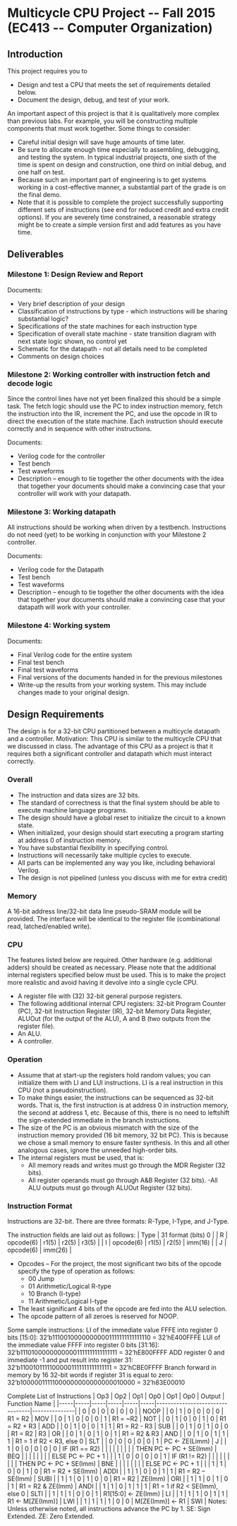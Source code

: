 # Multicycle CPU Project -- Fall 2015 (EC413 -- Computer Organization)
## Introduction
This project requires you to
  - Design and test a CPU that meets the set of requirements detailed below.
  - Document the design, debug, and test of your work.

An important aspect of this project is that it is qualitatively more complex than previous labs. For example, you will be constructing multiple components that must work together. Some things to consider:
  - Careful initial design will save huge amounts of time later.
  - Be sure to allocate enough time especially to assembling, debugging, and testing the system. In typical industrial projects, one sixth of the time is spent on design and construction, one third on initial debug, and one half on test.
  - Because such an important part of engineering is to get systems working in a cost-effective manner, a substantial part of the grade is on the final demo.
  - Note that it is possible to complete the project successfully supporting different sets of instructions (see end for reduced credit and extra credit options). If you are severely time constrained, a reasonable strategy might be to create a simple version first and add features as you have time.

## Deliverables
### Milestone 1: Design Review and Report
Documents:
  - Very brief description of your design
  - Classification of instructions by type - which instructions will be sharing substantial logic?
  - Specifications of the state machines for each instruction type
  - Specification of overall state machine - state transition diagram with next state logic shown, no control yet
  - Schematic for the datapath - not all details need to be completed
  - Comments on design choices

### Milestone 2: Working controller with instruction fetch and decode logic
Since the control lines have not yet been finalized this should be a simple task. The fetch logic should use the PC to index instruction memory, fetch the instruction into the IR, increment the PC, and use the opcode in IR to direct the execution of the state machine. Each instruction should execute correctly and in sequence with other instructions.

Documents:
  - Verilog code for the controller
  - Test bench
  - Test waveforms
  - Description – enough to tie together the other documents with the idea that together your documents should make a convincing case that your controller will work with your datapath.

### Milestone 3: Working datapath
All instructions should be working when driven by a testbench. Instructions do not need (yet) to be working in conjunction with your Milestone 2 controller.

Documents:
  - Verilog code for the Datapath
  - Test bench
  - Test waveforms
  - Description – enough to tie together the other documents with the idea that together your documents should make a convincing case that your datapath will work with your controller.

### Milestone 4: Working system

Documents:
  - Final Verilog code for the entire system
  - Final test bench
  - Final test waveforms
  - Final versions of the documents handed in for the previous milestones
  - Write-up the results from your working system. This may include changes made to your original design.

## Design Requirements
The design is for a 32-bit CPU partitioned between a multicycle datapath and a controller.
Motivation: This CPU is similar to the multicycle CPU that we discussed in class. The advantage of this CPU as a project is that it requires both a significant controller and datapath which must interact correctly.
### Overall
  - The instruction and data sizes are 32 bits.
  - The standard of correctness is that the final system should be able to execute machine language programs.
  - The design should have a global reset to initialize the circuit to a known state.
  - When initialized, your design should start executing a program starting at address 0 of instruction memory.
  - You have substantial flexibility in specifying control.
  - Instructions will necessarily take multiple cycles to execute.
  - All parts can be implemented any way you like, including behavioral Verilog.
  - The design is not pipelined (unless you discuss with me for extra credit)
### Memory
A 16-bit address line/32-bit data line pseudo-SRAM module will be provided. The interface will be identical to the register file (combinational read, latched/enabled write).
### CPU
The features listed below are required. Other hardware (e.g. additional adders) should be created as necessary. Please note that the additional internal registers specified below must be used. This is to make the project more realistic and avoid having it devolve into a single cycle CPU.
  - A register file with (32) 32-bit general purpose registers.
  - The following additional internal CPU registers: 32-bit Program Counter (PC), 32-bit Instruction Register (IR), 32-bit Memory Data Register, ALUOut (for the output of the ALU), A and B (two outputs from the register file).
  - An ALU.
  - A controller.
### Operation
  - Assume that at start-up the registers hold random values; you can initialize them with LI and LUI instructions. LI is a real instruction in this CPU (not a pseudoinstruction).
  - To make things easier, the instructions can be sequenced as 32-bit words. That is, the first instruction is at address 0 in instruction memory, the second at address 1, etc. Because of this, there is no need to leftshift the sign-extended immediate in the branch instructions.
  - The size of the PC is an obvious mismatch with the size of the instruction memory provided (16 bit memory, 32 bit PC). This is because we chose a small memory to ensure faster synthesis. In this and all other analogous cases, ignore the unneeded high-order bits.
  - The internal registers must be used, that is:
    - All memory reads and writes must go through the MDR Register (32 bits).
    - All register operands must go through A&B Register (32 bits).
    -All ALU outputs must go through ALUOut Register (32 bits).
### Instruction Format
Instructions are 32-bit. There are three formats: R-Type, I-Type, and J-Type.

The instruction fields are laid out as follows:
    | Type | 31          format (bits)         0 |
    |  R   | opcode(6) | r1(5) | r2(5) | r3(5)   |
    |  I   | opcode(6) | r1(5) | r2(5) | imm(16) |
    |  J   | opcode(6) | imm(26)                 |
    
  - Opcodes – For the project, the most significant two bits of the opcode specify the type of operation as follows:
    - 00 Jump
    - 01 Arithmetic/Logical R-type
    - 10 Branch (I-type)
    - 11 Arithmetic/Logical I-type
  - The least significant 4 bits of the opcode are fed into the ALU selection.
  - The opcode pattern of all zeroes is reserved for NOOP.
  
Some sample instructions:
LI of the immediate value FFFE into register 0 bits [15:0]:
32’b11100100000000001111111111111110 = 32’hE400FFFE
LUI of the immediate value FFFF into register 0 bits [31:16]:
32’b11101000000000001111111111111111 = 32’hE800FFFF
ADD register 0 and immediate -1 and put result into register 31:
32’b11001011111000001111111111111111 = 32’hCBE0FFFF
Branch forward in memory by 16 32-bit words if register 31 is equal to zero:
32’b10000011111000000000000000010000 = 32’h83E00010

Complete List of Instructions
    | Op3 | Op2 | Op1 | Op0 | Op1 | Op0 |              Output             | Function Name |
    |-----|-----|-----|-----|-----|-----|---------------------------------|---------------|
    |  0  |  0  |  0  |  0  |  0  |  0  |                                 |  NOOP         |
    |  0  |  1  |  0  |  0  |  0  |  0  |  R1 = R2                        |  MOV          |
    |  0  |  1  |  0  |  0  |  0  |  1  |  R1 = ~R2                       |  NOT          |
    |  0  |  1  |  0  |  0  |  1  |  0  |  R1 = R2 + R3                   |  ADD          |
    |  0  |  1  |  0  |  0  |  1  |  1  |  R1 = R2 - R3                   |  SUB          |
    |  0  |  1  |  0  |  1  |  0  |  0  |  R1 = R2 | R3                   |  OR           |
    |  0  |  1  |  0  |  1  |  0  |  1  |  R1 = R2 & R3                   |  AND          |
    |  0  |  1  |  0  |  1  |  1  |  1  |  R1 = 1 if R2 < R3, else 0      |  SLT          |
    |  0  |  0  |  0  |  0  |  0  |  1  |  PC <- ZE(Limm)                 |  J            |
    |  1  |  0  |  0  |  0  |  0  |  0  |  IF (R1 == R2)                  |               |
    |     |     |     |     |     |     |  THEN PC <- PC + SE(Imm)        |  BEQ          |
    |     |     |     |     |     |     |  ELSE PC <- PC + 1              |               |
    |  1  |  0  |  0  |  0  |  0  |  1  |  IF (R1 != R2)                  |               |
    |     |     |     |     |     |     |  THEN PC <- PC + SE(Imm)        |  BNE          |
    |     |     |     |     |     |     |  ELSE PC <- PC + 1              |               |
    |  1  |  1  |  0  |  0  |  1  |  0  |  R1 = R2 + SE(Imm)              |  ADDI         |
    |  1  |  1  |  0  |  0  |  1  |  1  |  R1 = R2 – SE(Imm)              |  SUBI         |
    |  1  |  1  |  0  |  1  |  0  |  0  |  R1 = R2 | ZE(Imm)              |  ORI          |
    |  1  |  1  |  0  |  1  |  0  |  1  |  R1 = R2 & ZE(Imm)              |  ANDI         |
    |  1  |  1  |  0  |  1  |  1  |  1  |  R1 = 1 if R2 < SE(Imm), else 0 |  SLTI         |
    |  1  |  1  |  1  |  0  |  0  |  1  |  R1[15:0] <- ZE(Imm)            |  LI           |
    |  1  |  1  |  1  |  0  |  1  |  1  |  R1 <- M[ZE(Imm)]               |  LWI          |
    |  1  |  1  |  1  |  1  |  0  |  0  |  M[ZE(Imm)] <- R1               |  SWI          |
Notes: Unless otherwise noted, all instructions advance the PC by 1. SE: Sign Extended. ZE: Zero Extended.
